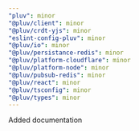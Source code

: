 ```yaml
---
"pluv": minor
"@pluv/client": minor
"@pluv/crdt-yjs": minor
"eslint-config-pluv": minor
"@pluv/io": minor
"@pluv/persistance-redis": minor
"@pluv/platform-cloudflare": minor
"@pluv/platform-node": minor
"@pluv/pubsub-redis": minor
"@pluv/react": minor
"@pluv/tsconfig": minor
"@pluv/types": minor
---
```


Added documentation
